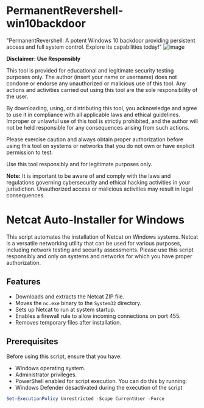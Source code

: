 # PermanentRevershell-win10backdoor
 "PermanentRevershell: A potent Windows 10 backdoor providing persistent access and full system control. Explore its capabilities today!"
![image](https://github.com/alariordas/PermanentRevershell-win10backdoor/assets/80034759/82e62466-3dff-4a75-b90d-51602e27e753)

**Disclaimer: Use Responsibly**

This tool is provided for educational and legitimate security testing purposes only. The author (insert your name or username) does not condone or endorse any unauthorized or malicious use of this tool. Any actions and activities carried out using this tool are the sole responsibility of the user.

By downloading, using, or distributing this tool, you acknowledge and agree to use it in compliance with all applicable laws and ethical guidelines. Improper or unlawful use of this tool is strictly prohibited, and the author will not be held responsible for any consequences arising from such actions.

Please exercise caution and always obtain proper authorization before using this tool on systems or networks that you do not own or have explicit permission to test.

Use this tool responsibly and for legitimate purposes only.

**Note:** It is important to be aware of and comply with the laws and regulations governing cybersecurity and ethical hacking activities in your jurisdiction. Unauthorized access or malicious activities may result in legal consequences.





# Netcat Auto-Installer for Windows

This script automates the installation of Netcat on Windows systems. Netcat is a versatile networking utility that can be used for various purposes, including network testing and security assessments. Please use this script responsibly and only on systems and networks for which you have proper authorization.

## Features

- Downloads and extracts the Netcat ZIP file.
- Moves the `nc.exe` binary to the `System32` directory.
- Sets up Netcat to run at system startup.
- Enables a firewall rule to allow incoming connections on port 455.
- Removes temporary files after installation.

## Prerequisites

Before using this script, ensure that you have:

- Windows operating system.
- Administrator privileges.
- PowerShell enabled for script execution. You can do this by running:
- Windows Defender desactivated during the execution of the script

```powershell
Set-ExecutionPolicy Unrestricted -Scope CurrentUser -Force


